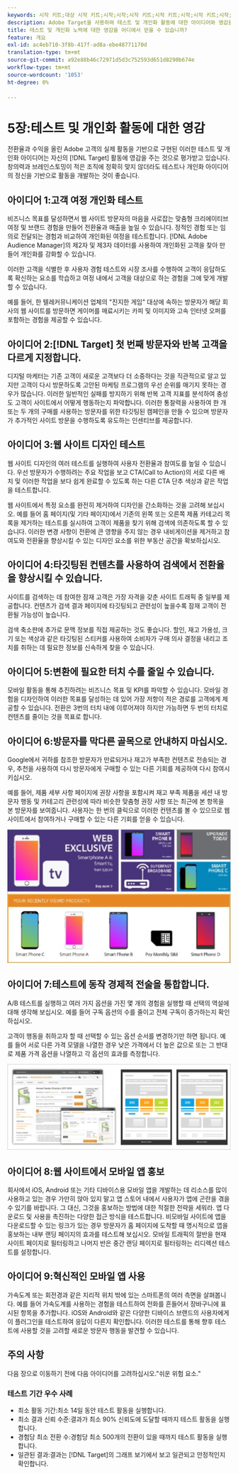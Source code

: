```yaml
---
keywords: 시작 키트;대상 시작 키트;시작;시작;시작 키트;시작 키트;시작;시작 키트;시작;시작 키트;시작;시작;시작;시작;시작
description: Adobe Target을 사용하여 테스트 및 개인화 활동에 대한 아이디어와 영감을 어디에서 찾을 수 있습니까?
title: 테스트 및 개인화 노력에 대한 영감을 어디에서 얻을 수 있습니까?
feature: 개요
exl-id: ac4eb710-3f8b-417f-ad8a-ebe48771170d
translation-type: tm+mt
source-git-commit: a92e88b46c72971d5d3c752593d651d8290b674e
workflow-type: tm+mt
source-wordcount: '1053'
ht-degree: 0%

---
```


# 5장:테스트 및 개인화 활동에 대한 영감

전환율과 수익을 올린 Adobe 고객의 실제 활동을 기반으로 구현된 이러한 테스트 및 개인화 아이디어는 자신의 [!DNL Target] 활동에 영감을 주는 것으로 평가받고 있습니다. 창의력과 브레인스토밍이 적은 조직에 정확히 맞지 않더라도 테스트나 개인화 아이디어의 정신을 기반으로 활동을 개발하는 것이 좋습니다.

## 아이디어 1:고객 여정 개인화 테스트

비즈니스 목표를 달성하면서 웹 사이트 방문자의 마음을 사로잡는 맞춤형 크리에이티브 여정 및 브랜드 경험을 만들어 전환율과 매출을 높일 수 있습니다. 정적인 경험 또는 임의로 전달되는 경험과 비교하여 개인화된 여정을 테스트합니다. [!DNL Adobe Audience Manager]의 제2자 및 제3자 데이터를 사용하여 개인화된 고객을 찾아 만들어 개인화를 강화할 수 있습니다.

이러한 고객을 식별한 후 사용자 경험 테스트와 시장 조사를 수행하여 고객이 응답하도록 확신하는 요소를 학습하고 여정 내에서 고객을 대상으로 하는 경험을 그에 맞게 개발할 수 있습니다.

예를 들어, 한 텔레커뮤니케이션 업체의 &quot;진지한 게임&quot; 대상에 속하는 방문자가 해당 회사의 웹 사이트를 방문하면 게이머를 매료시키는 카피 및 이미지와 고속 인터넷 오퍼를 포함하는 경험을 제공할 수 있습니다.

## 아이디어 2:[!DNL Target] 첫 번째 방문자와 반복 고객을 다르게 지정합니다.

디지털 마케터는 기존 고객이 새로운 고객보다 더 소중하다는 것을 직관적으로 알고 있지만 고객이 다시 방문하도록 고안된 마케팅 프로그램의 우선 순위를 매기지 못하는 경우가 많습니다. 이러한 일반적인 실패를 방지하기 위해 반복 고객 지표를 분석하여 충성도 고객이 사이트에서 어떻게 행동하는지 파악합니다. 이러한 통찰력을 사용하여 한 개 또는 두 개의 구매를 사용하는 방문자를 위한 타깃팅된 캠페인을 만들 수 있으며 방문자가 추가적인 사이트 방문을 수행하도록 유도하는 인센티브를 제공합니다.

## 아이디어 3:웹 사이트 디자인 테스트

웹 사이트 디자인의 여러 테스트를 실행하여 사용자 전환율과 참여도를 높일 수 있습니다. 우선 방문자가 수행하려는 주요 작업을 보고 CTA(Call to Action)의 서로 다른 배치 및 이러한 작업을 보다 쉽게 완료할 수 있도록 하는 다른 CTA 단추 색상과 같은 작업을 테스트합니다.

웹 사이트에서 특정 요소를 완전히 제거하여 디자인을 간소화하는 것을 고려해 보십시오. 예를 들어 홈 페이지(및 기타 페이지)에서 기존의 왼쪽 또는 오른쪽 제품 카테고리 목록을 제거하는 테스트를 실시하여 고객이 제품을 찾기 위해 검색에 의존하도록 할 수 있습니다. 이러한 변경 사항이 전환에 큰 영향을 주지 않는 경우 내비게이션을 제거하고 참여도와 전환율을 향상시킬 수 있는 디자인 요소를 위한 부동산 공간을 확보하십시오.

## 아이디어 4:타깃팅된 컨텐츠를 사용하여 검색에서 전환율을 향상시킬 수 있습니다.

사이트를 검색하는 데 참여한 잠재 고객은 가장 자격을 갖춘 사이트 트래픽 중 일부를 제공합니다. 컨텐츠가 검색 결과 페이지에 타깃팅되고 관련성이 높을수록 잠재 고객이 전환될 가능성이 높습니다.

검색 축소판에 추가로 문맥 정보를 직접 제공하는 것도 좋습니다. 할인, 재고 가용성, 크기 또는 색상과 같은 타깃팅된 스티커를 사용하여 소비자가 구매 의사 결정을 내리고 조치를 취하는 데 필요한 정보를 신속하게 찾을 수 있습니다.

## 아이디어 5:변환에 필요한 터치 수를 줄일 수 있습니다.

모바일 활동을 통해 추진하려는 비즈니스 목표 및 KPI를 파악할 수 있습니다. 모바일 경험을 디자인하여 이러한 목표를 달성하는 데 있어 가장 저항이 적은 경로를 고객에게 제공할 수 있습니다. 전환은 3번의 터치 내에 이루어져야 하지만 가능하면 두 번의 터치로 컨텐츠를 줄이는 것을 목표로 합니다.

## 아이디어 6:방문자를 막다른 골목으로 안내하지 마십시오.

Google에서 귀하를 참조한 방문자가 만료되거나 재고가 부족한 컨텐츠로 전송되는 경우, 추천을 사용하여 다시 방문자에게 구매할 수 있는 다른 기회를 제공하여 다시 참여시키십시오.

예를 들어, 제품 세부 사항 페이지에 권장 사항을 포함시켜 재고 부족 제품을 세션 내 방문자 행동 및 카테고리 관련성에 따라 비슷한 맞춤형 권장 사항 또는 최근에 본 항목을 본 방문자를 보여줍니다. 사용자는 한 번의 클릭으로 이러한 컨텐츠를 볼 수 있으므로 웹 사이트에서 참여하거나 구매할 수 있는 다른 기회를 얻을 수 있습니다.

![Recommendations 일러스트레이션](/help/c-intro/assets/recs-illustration.png)

## 아이디어 7:테스트에 동작 경제적 전술을 통합합니다.

A/B 테스트를 실행하고 여러 가지 옵션을 가진 몇 개의 경험을 실행할 때 선택의 역설에 대해 생각해 보십시오. 예를 들어 구독 옵션의 수를 줄이고 전체 구독이 증가하는지 확인하십시오.

고객이 행동을 취하고자 할 때 선택할 수 있는 옵션 순서를 변경하기만 하면 됩니다. 예를 들어 서로 다른 가격 모델을 나열한 경우 낮은 가격에서 더 높은 값으로 또는 그 반대로 제품 가격 옵션을 나열하고 각 옵션의 효과를 측정합니다.

![행동 전술 일러스트레이션](/help/c-intro/assets/behavioral.png)

## 아이디어 8:웹 사이트에서 모바일 앱 홍보

회사에서 iOS, Android 또는 기타 디바이스용 모바일 앱을 개발하는 데 리소스를 많이 사용하고 있는 경우 가만히 앉아 있지 말고 앱 스토어 내에서 사용자가 앱에 곤란을 겪을 수 있기를 바랍니다. 그 대신, 그것을 홍보하는 방법에 대한 적절한 전략을 세워라. 앱 다운로드 및 사용을 촉진하는 다양한 접근 방식을 테스트합니다. 비모바일 사이트에 앱을 다운로드할 수 있는 링크가 있는 경우 방문자가 홈 페이지에 도착할 때 명시적으로 앱을 홍보하는 내부 랜딩 페이지의 효과를 테스트해 보십시오. 모바일 트래픽의 절반을 현재 사이트 페이지로 필터링하고 나머지 반은 중간 랜딩 페이지로 필터링하는 리디렉션 테스트를 설정합니다.

## 아이디어 9:혁신적인 모바일 앱 사용

가속도계 또는 회전경과 같은 지리적 위치 밖에 있는 스마트폰의 여러 측면을 살펴봅니다. 예를 들어 가속도계를 사용하는 경험을 테스트하여 전화를 흔들어서 장바구니에 표시된 항목을 추가합니다. iOS와 Android와 같은 다양한 디바이스 브랜드의 사용자에게 이 플러그인을 테스트하여 응답이 다른지 확인합니다. 이러한 테스트를 통해 향후 테스트에 사용할 것을 고려할 새로운 방문자 행동을 발견할 수 있습니다.

## 주의 사항

다음 장으로 이동하기 전에 다음 아이디어를 고려하십시오.&quot;쉬운 위험 요소.&quot;

### 테스트 기간 우수 사례

* 최소 활동 기간:최소 14일 동안 테스트 활동을 실행합니다.
* 최소 결과 신뢰 수준:결과가 최소 90% 신뢰도에 도달할 때까지 테스트 활동을 실행합니다.
* 경험당 최소 전환 수:경험당 최소 500개의 전환이 있을 때까지 테스트 활동을 실행합니다.
* 일관된 결과:결과는 [!DNL Target]의 그래프 보기에서 보고 일관되고 안정적인지 확인합니다.
